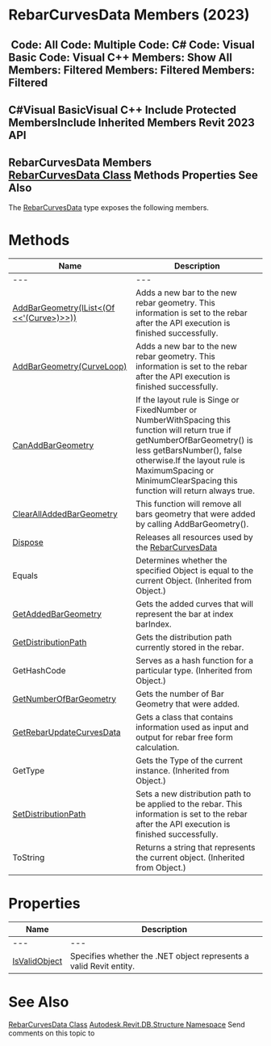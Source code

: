 # RebarCurvesData Members (2023)

﻿
 Code: All Code: Multiple Code: C# Code: Visual Basic Code: Visual C++  Members: Show All Members: Filtered Members: Filtered Members: Filtered   
---  
C#Visual BasicVisual C++
Include Protected MembersInclude Inherited Members
Revit 2023 API  
---  
RebarCurvesData Members  
[RebarCurvesData Class](71996f44-c8f9-7695-ccb9-efae09726c9c.md "RebarCurvesData Class") Methods Properties See Also  
---  
The [RebarCurvesData](71996f44-c8f9-7695-ccb9-efae09726c9c.md "RebarCurvesData Class") type exposes the following members.
# Methods
| Name | Description |
| --- | --- |
| --- | --- | --- |
| [AddBarGeometry(IList<(Of <<'(Curve>)>>))](670a749b-0189-50dd-a019-1f7c876aef2f.md "AddBarGeometry Method \(IList\(Curve\)\)") | Adds a new bar to the new rebar geometry. This information is set to the rebar after the API execution is finished successfully. |
| [AddBarGeometry(CurveLoop)](86eac3b9-d2af-68c8-bdba-f8e8c8d79624.md "AddBarGeometry Method \(CurveLoop\)") | Adds a new bar to the new rebar geometry. This information is set to the rebar after the API execution is finished successfully. |
| [CanAddBarGeometry](a7ffdbd4-6702-2c77-eedc-bf03e60663c0.md "CanAddBarGeometry Method") | If the layout rule is Singe or FixedNumber or NumberWithSpacing this function will return true if getNumberOfBarGeometry() is less getBarsNumber(), false otherwise.If the layout rule is MaximumSpacing or MinimumClearSpacing this function will return always true. |
| [ClearAllAddedBarGeometry](9d7a1671-2d14-5dc7-b488-b597e8318e5d.md "ClearAllAddedBarGeometry Method") | This function will remove all bars geometry that were added by calling AddBarGeometry(). |
| [Dispose](58cb8d3e-f37d-aa90-bb86-7faec1c4e638.md "Dispose Method") | Releases all resources used by the [RebarCurvesData](71996f44-c8f9-7695-ccb9-efae09726c9c.md "RebarCurvesData Class") |
| Equals | Determines whether the specified Object is equal to the current Object. (Inherited from Object.) |
| [GetAddedBarGeometry](c9c202d7-a7b6-32f7-440e-db2377853754.md "GetAddedBarGeometry Method") | Gets the added curves that will represent the bar at index barIndex. |
| [GetDistributionPath](5067a5af-283a-032f-1724-b2bf1c8628c9.md "GetDistributionPath Method") | Gets the distribution path currently stored in the rebar. |
| GetHashCode | Serves as a hash function for a particular type.  (Inherited from Object.) |
| [GetNumberOfBarGeometry](cd4e016b-6301-31f7-6c37-660a35a6b688.md "GetNumberOfBarGeometry Method") | Gets the number of Bar Geometry that were added. |
| [GetRebarUpdateCurvesData](89fe31e2-42bb-7a25-caa3-6254b0105173.md "GetRebarUpdateCurvesData Method") | Gets a class that contains information used as input and output for rebar free form calculation. |
| GetType | Gets the Type of the current instance. (Inherited from Object.) |
| [SetDistributionPath](7d542d46-cedc-9a45-bb83-47be487640cf.md "SetDistributionPath Method") | Sets a new distribution path to be applied to the rebar. This information is set to the rebar after the API execution is finished successfully. |
| ToString | Returns a string that represents the current object. (Inherited from Object.) |

# Properties
| Name | Description |
| --- | --- |
| --- | --- | --- |
| [IsValidObject](d81bf889-02c0-38c7-f01e-55d8c5817575.md "IsValidObject Property") | Specifies whether the .NET object represents a valid Revit entity. |

# See Also
[RebarCurvesData Class](71996f44-c8f9-7695-ccb9-efae09726c9c.md "RebarCurvesData Class")
[Autodesk.Revit.DB.Structure Namespace](d586b341-f687-9d90-e96d-255806b7d4fc.md "Autodesk.Revit.DB.Structure Namespace")
Send comments on this topic to 